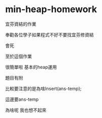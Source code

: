 # min-heap-homework

宜芬資結的作業

奉勸各位學子如果程式不好不要找宜芬修資結

會死

至於這個作業

很簡單啦 基本的heap運用

題目有附

比較要注意的是為啥Insert(ans-temp);

這邊要ans-temp

為啥呢 我也想不起來
